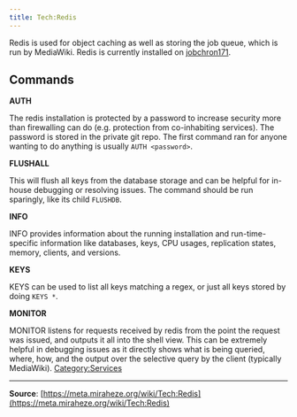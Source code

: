 ```yaml
---
title: Tech:Redis
---
```


Redis is used for object caching as well as storing the job queue, which is run by MediaWiki. Redis is currently installed on [jobchron171](https://meta.miraheze.org/wiki/Tech:Jobchron171).

## Commands 

**AUTH**

The redis installation is protected by a password to increase security more than firewalling can do (e.g. protection from co-inhabiting services). The password is stored in the private git repo. The first command ran for anyone wanting to do anything is usually `AUTH <password>`.

**FLUSHALL**

This will flush all keys from the database storage and can be helpful for in-house debugging or resolving issues. The command should be run sparingly, like its child `FLUSHDB`.

**INFO**

INFO provides information about the running installation and run-time-specific information like databases, keys, CPU usages, replication states, memory, clients, and versions.

**KEYS**

KEYS can be used to list all keys matching a regex, or just all keys stored by doing `KEYS *`.

**MONITOR**

MONITOR listens for requests received by redis from the point the request was issued, and outputs it all into the shell view. This can be extremely helpful in debugging issues as it directly shows what is being queried, where, how, and the output over the selective query by the client (typically MediaWiki).
[Category:Services](https://meta.miraheze.org/wiki/Category:Services)

----
**Source**: [https://meta.miraheze.org/wiki/Tech:Redis](https://meta.miraheze.org/wiki/Tech:Redis)